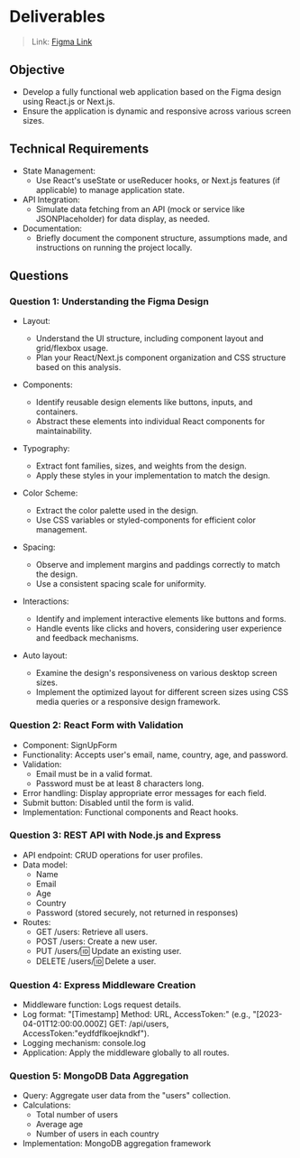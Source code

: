 # Deliverables

> Link: [Figma Link](https://www.figma.com/file/K98NcHSfoHbwDaUukp9Kvx/Test?type=design&node-id=0-1&mode=design&t=W7v9qXd9y0V2BdU1-0)

## Objective

- Develop a fully functional web application based on the Figma design using React.js or Next.js.
- Ensure the application is dynamic and responsive across various screen sizes.

## Technical Requirements

- State Management:
  - Use React's useState or useReducer hooks, or Next.js features (if applicable) to manage application state.
- API Integration:
  - Simulate data fetching from an API (mock or service like JSONPlaceholder) for data display, as needed.
- Documentation:
  - Briefly document the component structure, assumptions made, and instructions on running the project locally.

## Questions

### Question 1: Understanding the Figma Design

- Layout:
  - Understand the UI structure, including component layout and grid/flexbox usage.
  - Plan your React/Next.js component organization and CSS structure based on this analysis.

- Components:
  - Identify reusable design elements like buttons, inputs, and containers.
  - Abstract these elements into individual React components for maintainability.

- Typography:
  - Extract font families, sizes, and weights from the design.
  - Apply these styles in your implementation to match the design.

- Color Scheme:
  - Extract the color palette used in the design.
  - Use CSS variables or styled-components for efficient color management.

- Spacing:
  - Observe and implement margins and paddings correctly to match the design.
  - Use a consistent spacing scale for uniformity.

- Interactions:
  - Identify and implement interactive elements like buttons and forms.
  - Handle events like clicks and hovers, considering user experience and feedback mechanisms.

- Auto layout:
  - Examine the design's responsiveness on various desktop screen sizes.
  - Implement the optimized layout for different screen sizes using CSS media queries or a responsive design framework.

### Question 2: React Form with Validation

- Component: SignUpForm
- Functionality: Accepts user's email, name, country, age, and password.
- Validation:
  - Email must be in a valid format.
  - Password must be at least 8 characters long.
- Error handling: Display appropriate error messages for each field.
- Submit button: Disabled until the form is valid.
- Implementation: Functional components and React hooks.

### Question 3: REST API with Node.js and Express

- API endpoint: CRUD operations for user profiles.
- Data model:
  - Name
  - Email
  - Age
  - Country
  - Password (stored securely, not returned in responses)
- Routes:
  - GET /users: Retrieve all users.
  - POST /users: Create a new user.
  - PUT /users/:id: Update an existing user.
  - DELETE /users/:id: Delete a user.

### Question 4: Express Middleware Creation

- Middleware function: Logs request details.
- Log format: "[Timestamp] Method: URL, AccessToken:" (e.g., "[2023-04-01T12:00:00.000Z] GET: /api/users, AccessToken:"eydfdflkoejkndkf").
- Logging mechanism: console.log
- Application: Apply the middleware globally to all routes.

### Question 5: MongoDB Data Aggregation

- Query: Aggregate user data from the "users" collection.
- Calculations:
  - Total number of users
  - Average age
  - Number of users in each country
- Implementation: MongoDB aggregation framework
